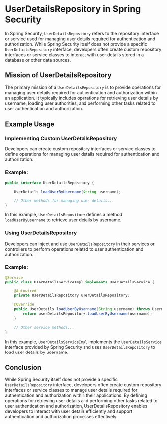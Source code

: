 # UserDetailsRepository in Spring Security

In Spring Security, `UserDetailsRepository` refers to the repository interface or service used for managing user details required for authentication and authorization. While Spring Security itself does not provide a specific `UserDetailsRepository` interface, developers often create custom repository interfaces or service classes to interact with user details stored in a database or other data sources.

## Mission of UserDetailsRepository

The primary mission of a `UserDetailsRepository` is to provide operations for managing user details required for authentication and authorization within an application. It typically includes operations for retrieving user details by username, loading user authorities, and performing other tasks related to user authentication and authorization.

## Example Usage

### Implementing Custom UserDetailsRepository

Developers can create custom repository interfaces or service classes to define operations for managing user details required for authentication and authorization.

### Example:

```java
public interface UserDetailsRepository {

    UserDetails loadUserByUsername(String username);

    // Other methods for managing user details...
}
```

In this example, `UserDetailsRepository` defines a method `loadUserByUsername` to retrieve user details by username.

### Using UserDetailsRepository

Developers can inject and use `UserDetailsRepository` in their services or controllers to perform operations related to user authentication and authorization.

### Example:

```java
@Service
public class UserDetailsServiceImpl implements UserDetailsService {

    @Autowired
    private UserDetailsRepository userDetailsRepository;

    @Override
    public UserDetails loadUserByUsername(String username) throws UsernameNotFoundException {
        return userDetailsRepository.loadUserByUsername(username);
    }

    // Other service methods...
}
```

In this example, `UserDetailsServiceImpl` implements the `UserDetailsService` interface provided by Spring Security and uses `UserDetailsRepository` to load user details by username.

## Conclusion

While Spring Security itself does not provide a specific `UserDetailsRepository` interface, developers often create custom repository interfaces or service classes to manage user details required for authentication and authorization within their applications. By defining operations for retrieving user details and performing other tasks related to user authentication and authorization, UserDetailsRepository enables developers to interact with user details efficiently and support authentication and authorization processes effectively.
